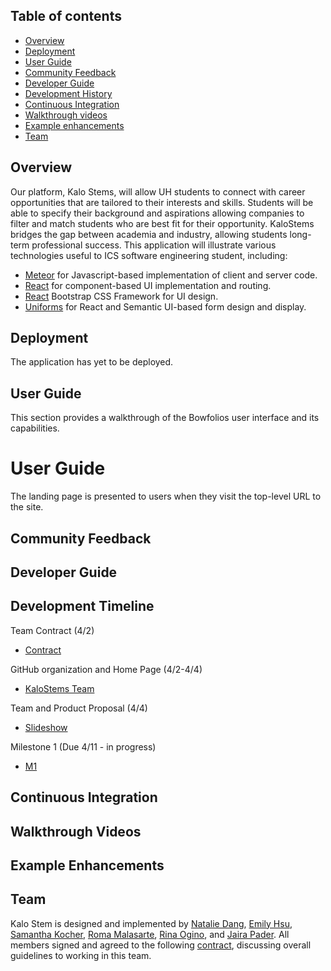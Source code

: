 ## Table of contents

* [Overview](#overview)
* [Deployment](#deployment)
* [User Guide](#user-guide)
* [Community Feedback](#community-feedback)
* [Developer Guide](#developer-guide)
* [Development History](#development-history)
* [Continuous Integration](#continuous-integration)
* [Walkthrough videos](#walkthrough-videos)
* [Example enhancements](#example-enhancements)
* [Team](#team)

## Overview

Our platform, Kalo Stems, will allow UH students to connect with career opportunities that are tailored to their interests and skills. Students will be able to specify their background and aspirations allowing companies to filter and match students who are best fit for their opportunity. KaloStems bridges the gap between academia and industry, allowing students long-term professional success. This application will illustrate various technologies useful to ICS software engineering student, including: 

* [Meteor](https://www.meteor.com/) for Javascript-based implementation of client and server code.
* [React](https://react.dev/) for component-based UI implementation and routing.
* [React](https://react-bootstrap.github.io/) Bootstrap CSS Framework for UI design.
* [Uniforms](https://uniforms.tools/) for React and Semantic UI-based form design and display.

## Deployment

The application has yet to be deployed.

## User Guide

This section provides a walkthrough of the Bowfolios user interface and its capabilities.

# User Guide
The landing page is presented to users when they visit the top-level URL to the site.

## Community Feedback

## Developer Guide

## Development Timeline
Team Contract (4/2)
  - [Contract](https://docs.google.com/document/d/1pQhVukBdsgP-iYddv36u0Z7tSdybe16vppzxzfB3U6Q/edit?usp=sharing)
    
GitHub organization and Home Page (4/2-4/4)
  - [KaloStems Team](https://github.com/orgs/kalo-stems/teams/kalo-stems)
    
Team and Product Proposal (4/4)
  - [Slideshow](https://www.canva.com/design/DAGBZoxKtCk/fQQk6ZFbjSCNc1vgeSsEIQ/edit)
    
Milestone 1 (Due 4/11 - in progress)
  - [M1](https://github.com/orgs/kalo-stems/projects/3/views/1)
    

## Continuous Integration

## Walkthrough Videos

## Example Enhancements

## Team

Kalo Stem is designed and implemented by [Natalie Dang](https://ndang562.github.io/), [Emily Hsu](https://ehsugit.github.io/), [Samantha Kocher](https://samanthakocher.github.io/), [Roma Malasarte](https://romamalasarte.github.io/), [Rina Ogino](https://rinaogino.github.io/), and [Jaira Pader](https://jairabp.github.io/). 
All members signed and agreed to the following [contract](https://docs.google.com/document/d/1pQhVukBdsgP-iYddv36u0Z7tSdybe16vppzxzfB3U6Q/edit?usp=sharing), discussing overall guidelines to working in this team.
